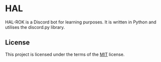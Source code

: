 # HAL

HAL-ROK is a Discord bot for learning purposes. It is written in Python and utilises the discord.py library.

## License

This project is licensed under the terms of the [MIT](LICENSE) license.
